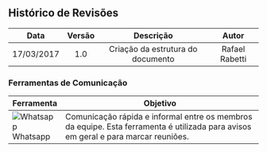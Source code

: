 ## Histórico de Revisões

| Data | Versão | Descrição | Autor |
|:----:|:------:|:---------:|:-----:|
|17/03/2017|1.0|Criação da estrutura do documento|Rafael Rabetti|

### Ferramentas de Comunicação

|**Ferramenta**|**Objetivo**|
|-|-|
|![Whatsapp](imagem/whatsapp.png) <br /> Whatsapp| Comunicação rápida e informal entre os membros da equipe. Esta ferramenta é utilizada para avisos em geral e para marcar reuniões.|